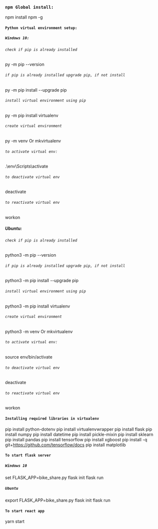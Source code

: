 ### `npm Global install:`
npm install npm -g

#### `Python virtual environment setup:`
##### `Windows 10:`
###### `check if pip is already installed`
py -m pip --version
###### `if pip is already installed upgrade pip, if not install`
py -m pip install --upgrade pip
###### `install virtual environment using pip`
py -m pip install virtualenv

###### `create virtual environment`
py -m venv <virtual env name>
Or 
mkvirtualenv <virtual env name>

###### `to activate virtual env:`
.\env\Scripts\activate

###### `to deactivate virtual env`
deactivate

###### `to reactivate virtual env`
workon <virtual env name>

##### Ubuntu:
###### `check if pip is already installed`
python3 -m pip --version
###### `if pip is already installed upgrade pip, if not install`
python3 -m pip install --upgrade pip
###### `install virtual environment using pip`
python3 -m pip install virtualenv

###### `create virtual environment`
python3 -m venv <virtual env name>
Or 
mkvirtualenv <virtual env name>

###### `to activate virtual env:`
source env/bin/activate

###### `to deactivate virtual env`
deactivate

###### `to reactivate virtual env`
workon <virtual env name>


#### `Installing required libraries in virtualenv`
pip install python-dotenv
pip install virtualenvwrapper
pip install flask
pip install numpy
pip install datetime
pip install pickle-mixin
pip install sklearn
pip install pandas
pip install tensorflow
pip install xgboost
pip install -q git+https://github.com/tensorflow/docs
pip install matplotlib

#### `To start flask server`
##### `Windows 10`
set FLASK_APP=bike_share.py
flask init
flask run

##### `Ubuntu`
export FLASK_APP=bike_share.py
flask init
flask run

#### `To start react app`
yarn start


